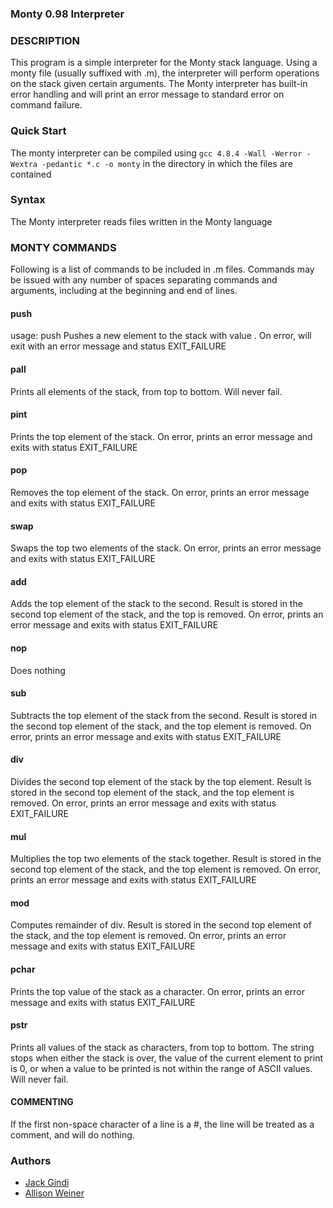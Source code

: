 ### Monty 0.98 Interpreter

### DESCRIPTION

This program is a simple interpreter for the Monty stack
language. Using a monty file (usually suffixed with .m),
the interpreter will perform operations on the stack given
certain arguments. The Monty interpreter has built-in error
handling and will print an error message to standard error
on command failure.

### Quick Start

The monty interpreter can be compiled using
`gcc 4.8.4 -Wall -Werror -Wextra -pedantic *.c -o monty`
in the directory in which the files are contained

### Syntax

The Monty interpreter reads files written in the Monty language

### MONTY COMMANDS

Following is a list of commands to be included in .m files.
Commands may be issued with any number of spaces separating
commands and arguments, including at the beginning and end
of lines.

#### push
usage: push <int>
Pushes a new element to the stack with value <int>.
On error, will exit with an error message and status
EXIT_FAILURE

#### pall
Prints all elements of the stack, from top to bottom.
Will never fail.

#### pint
Prints the top element of the stack. On error, prints
an error message and exits with status EXIT_FAILURE

#### pop
Removes the top element of the stack. On error, prints
an error message and exits with status EXIT_FAILURE

#### swap
Swaps the top two elements of the stack. On error,
prints an error message and exits with status
EXIT_FAILURE

#### add
Adds the top element of the stack to the second. Result is
stored in the second top element of the stack, and the top
is removed. On error, prints an error message and exits
with status EXIT_FAILURE

#### nop
Does nothing

#### sub
Subtracts the top element of the stack from the second.
Result is stored in the second top element of the stack,
and the top element is removed. On error, prints an error
message and exits with status EXIT_FAILURE

#### div
Divides the second top element of the stack by the top element.
Result is stored in the second top element of the stack, and the
top element is removed. On error, prints an error message and
exits with status EXIT_FAILURE

#### mul
Multiplies the top two elements of the stack together. Result
is stored in the second top element of the stack, and the top
element is removed. On error, prints an error message and exits
with status EXIT_FAILURE

#### mod
Computes remainder of div. Result is stored in the second top
element of the stack, and the top element is removed. On error,
prints an error message and exits with status EXIT_FAILURE

#### pchar
Prints the top value of the stack as a character. On error,
prints an error message and exits with status EXIT_FAILURE

#### pstr
Prints all values of the stack as characters, from top to
bottom. The string stops when either the stack is over, the
value of the current element to print is 0, or when a value
to be printed is not within the range of ASCII values. Will
never fail.

#### COMMENTING

If the first non-space character of a line is a #, the line
will be treated as a comment, and will do nothing.   

### Authors

* [Jack Gindi](https://github.com/jmgindi)
* [Allison Weiner](https://github.com/josza)

